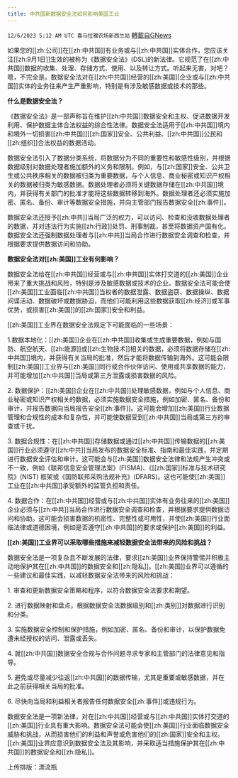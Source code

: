 ```yaml
---
title: 中共国新数据安全法如何影响美国工业
---
```

`12/6/2023 5:12 AM UTC 喜马拉雅农场新西兰站` [轉載自GNews](https://gnews.org/articles/2076465)

如果您的[[zh:公司]]在[[zh:中共国]]有业务或与[[zh:中共国]]实体合作，您应该关注[[zh:9月1日]]生效的被称为《数据安全法》(DSL)的新法律。它规范了在[[zh:中共国]]数据的收集、处理、存储方式、使用、以及转让方式。听起来无害，对吧？嗯，不完全是。数据安全法对在[[zh:中共国]]经营的[[zh:美国]]企业或与[[zh:中共国]]实体的业务往来产生严重影响，特别是有涉及敏感数据或技术的那些。

**什么是数据安全法？**

《数据安全法》是一部声称旨在维护[[zh:中共国]]数据安全和主权、促进数据开发利用、保护数据主体合法权益的综合性法律。数据安全法适用于[[zh:中共国]]境内和境外一切损害[[zh:中共国]][[zh:国家]]安全、公共利益、[[zh:中共国]]公民和[[zh:组织]]合法权益的数据活动。

数据安全法引入了数据分类系统，将数据分为不同的重要性和敏感性级别，并根据数据级别对数据处理者施加额外的义务和限制。例如，与[[zh:国家]]安全、公共卫生或公共秩序相关的数据被归类为重要数据，与个人信息、商业秘密或知识产权相关的数据被归类为敏感数据。数据处理者必须将关键数据存储在[[zh:中共国]]境内，并获得有关部门的批准才能将这些数据转移到海外。数据处理者还必须实施加密、匿名、备份、审计等数据安全措施，并向主管部门报告数据安全[[zh:事件]]。

数据安全法还授予[[zh:中共]]当局广泛的权力，可以访问、检查和没收数据处理者的数据，并对违法行为实施[[zh:行政]]处罚、刑事制裁，甚至将数据资产国有化。数据安全法还强制数据处理者与[[zh:中共]]当局合作进行数据安全调查和检查，并根据要求提供数据访问和协助。

**数据安全法对[[zh:美国]]工业有何影响？**

数据安全法给在[[zh:中共国]]经营或与[[zh:中共国]]实体打交道的[[zh:美国]]企业带来了重大挑战和风险，特别是涉及敏感数据或技术的企业。数据安全法可能会使[[zh:美国]]工业面临[[zh:中共国]]当权者的数据泄露、数据盗窃、数据操纵、数据间谍活动、数据破坏或数据胁迫，而他们可能利用这些数据获取[[zh:经济]]或军事优势，或损害[[zh:美国]]的[[zh:国家]]安全和利益。

[[zh:美国]]工业界在数据安全法规定下可能面临的一些场景：

1.数据本地化：[[zh:美国]]企业在[[zh:中共国]]收集或生成重要数据，例如与国防、航空航天、[[zh:能源]]或[[zh:生物技术]]相关的数据，必须将数据存储在[[zh:中共国]]境内，并获得有关当局的批准，然后才能将数据传输到海外。这可能会限制[[zh:美国]]工业界与[[zh:美国]]同行或合作伙伴访问、使用或共享数据的能力，并可能增加[[zh:中共国]]当局或第三方泄露或损害数据的风险。

2\. 数据保护：[[zh:美国]]企业在[[zh:中共国]]处理敏感数据，例如与个人信息、商业秘密或知识产权相关的数据，必须实施数据安全措施，例如加密、匿名、备份和审计，并报告数据向当局报告安全[[zh:事件]]。这可能会增加[[zh:美国]]行业数据管理和合规性的成本和复杂性，并可能使数据受到[[zh:中共国]]当局或第三方的审查或干扰。

3\. 数据合规性：在[[zh:中共国]]存储数据或通过[[zh:中共国]]传输数据的[[zh:美国]]行业必须遵守[[zh:中共]]当局发布的数据安全标准、指南和最佳实践，并定期进行数据安全评估和审计。这可能会与[[zh:美国]]数据安全法律和法规产生冲突或不一致，例如《联邦信息安全管理法案》(FISMA)、《[[zh:国家]]标准与技术研究院》(NIST) 框架或《国防联邦采购法规补充》(DFARS)。这也可能使[[zh:美国]]工业在[[zh:中共国]]承受额外的监管负担和责任。

4\. 数据合作：在[[zh:中共国]]经营或与[[zh:中共国]]实体有业务往来的[[zh:美国]]企业必须与[[zh:中共]]当局合作进行数据安全调查和检查，并根据要求提供数据访问和协助。这可能会损害数据的机密性、完整性或可用性，并使[[zh:美国]]行业面临法律或道德困境，例如是否遵守[[zh:中共国]]的要求或保护[[zh:美国]]的利益。

**[[zh:美国]]工业界可以采取哪些措施来减轻数据安全法带来的风险和挑战？**

数据安全法是一项复杂且不断发展的法律，要求[[zh:美国]]业界保持警惕并积极主动地保护其在[[zh:中共国]]的数据安全和[[zh:隐私]]。[[zh:美国]]业界可以遵循的一些建议和最佳实践，以减轻数据安全法带来的风险和挑战：

1\. 审查和更新数据安全策略和程序，以符合数据安全法要求和期望。

2\. 进行数据映射和盘点，根据数据安全法数据级别和[[zh:类别]]对数据进行识别和分类。

3\. 实施数据安全控制和保护措施，例如加密、匿名、备份和审计，以保护数据免遭未经授权的访问、泄露或丢失。

4\. 就[[zh:中共国]]数据安全合规与合作问题寻求专家和主管部门的法律意见和指导。

5\. 避免或尽量减少往返[[zh:中共国]]的数据传输，尤其是重要或敏感数据，并在此之前获得相关当局的批准。

6\. 尽快向当局和利益相关者报告任何数据安全[[zh:事件]]或违规行为。

数据安全法是一项新法律，对在[[zh:中共国]]经营或与[[zh:中共国]]实体打交道的[[zh:美国]]行业具有重大影响。数据安全法可能会使[[zh:美国]]行业面临数据安全威胁和挑战，从而损害他们的利益和声誉或危害他们的[[zh:国家]]安全和主权。[[zh:美国]]业界应意识到数据安全法及其影响，并采取适当措施保护其在[[zh:中共国]]的数据安全和[[zh:隐私]]。

上传排版：漂流瓶
